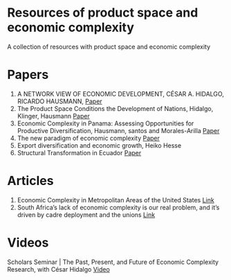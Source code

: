 # Resources of product space and economic complexity
A collection of resources with product space and economic complexity
# Papers

1. A NETWORK VIEW OF ECONOMIC DEVELOPMENT, CÉSAR A. HIDALGO, RICARDO HAUSMANN, <a href="https://static1.squarespace.com/static/5759bc7886db431d658b7d33/t/5783bd92b3db2b8f172eb722/1468251540792/HidalgoHausmann_DAI_2008.pdf" target="_blank">Paper</a>
2. The Product Space Conditions the Development of Nations, Hidalgo, Klinger, Hausmann <a href="https://arxiv.org/ftp/arxiv/papers/0708/0708.2090.pdf" target="_blank">Paper</a>
3. Economic Complexity in Panama: Assessing Opportunities for Productive Diversification, Hausmann, santos and Morales-Arilla <a href="https://www.researchgate.net/publication/318007996_Economic_Complexity_in_Panama_Assessing_Opportunities_for_Productive_Diversification" target="_blank">Paper</a>
4. The new paradigm of economic complexity <a href="https://www.sciencedirect.com/science/article/pii/S0048733321002420">Paper</a>
5. Export diversification and economic growth, Heiko Hesse
6. Structural Transformation in Ecuador <a href="https://growthlab.cid.harvard.edu/files/growthlab/files/structural_transformation_in_ecuador.pdf">Paper</a>
# Articles

1. Economic Complexity in Metropolitan Areas of the United States
<a href="https://www.brookings.edu/research/growing-cities-that-work-for-all-a-capability-based-approach-to-regional-economic-competitiveness/" target="_blank"> Link </a>
2. South Africa’s lack of economic complexity is our real problem, and it’s driven by cadre deployment and the unions <a href="https://www.dailymaverick.co.za/article/2021-07-25-south-africas-lack-of-economic-complexity-is-our-real-problem-and-its-driven-by-cadre-deployment-and-the-unions/">Link</a>

# Videos
Scholars Seminar | The Past, Present, and Future of Economic Complexity Research, with César Hidalgo <a href="https://www.youtube.com/watch?v=lrr2PFAMPOs" > Video </a>

